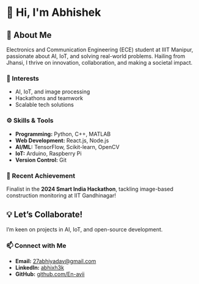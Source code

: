 # 👋 Hi, I'm Abhishek  

## 🌟 About Me  
Electronics and Communication Engineering (ECE) student at IIIT Manipur, passionate about AI, IoT, and solving real-world problems. Hailing from Jhansi, I thrive on innovation, collaboration, and making a societal impact.  

### 👀 Interests  
- AI, IoT, and image processing  
- Hackathons and teamwork  
- Scalable tech solutions  

### ⚙️ Skills & Tools  
- **Programming:** Python, C++, MATLAB  
- **Web Development:** React.js, Node.js  
- **AI/ML:** TensorFlow, Scikit-learn, OpenCV  
- **IoT:** Arduino, Raspberry Pi  
- **Version Control:** Git  

### 🌟 Recent Achievement  
Finalist in the **2024 Smart India Hackathon**, tackling image-based construction monitoring at IIT Gandhinagar!  

## 💡 Let’s Collaborate!  
I’m keen on projects in AI, IoT, and open-source development.  

### 📫 Connect with Me  
- **Email:** [27abhiyadav@gmail.com](mailto:27abhiyadav@gmail.com)  
- **LinkedIn:** [abhixh3k](https://www.linkedin.com/in/abhixh3k)  
- **GitHub:** [github.com/En-avii](https://github.com/En-avii)  

